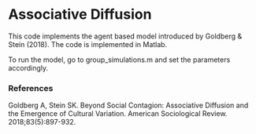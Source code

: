 # Associative Diffusion

This code implements the agent based model introduced by Goldberg & Stein (2018). 
The code is implemented in Matlab. 

To run the model, go to group_simulations.m and set the parameters accordingly. 

### References

Goldberg A, Stein SK. Beyond Social Contagion: Associative Diffusion and the Emergence of Cultural Variation. American Sociological Review. 2018;83(5):897-932. 
  

